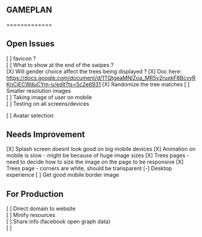 ## GAMEPLAN
=============

Open Issues
--------------
[ ] favicon ?  
[ ] What to show at the end of the swipes ?  
[X] Will gender choice affect the trees being displayed ?
  [X] Doc here: https://docs.google.com/document/d/1TQtgeaMNlZoa_MR5y2ruxkF8BcvyRKnCjECWduCYm-o/edit?ts=5c2e6931
[X] Randomize the tree matches
[ ] Smaller resolution images  
[ ] Taking image of user on mobile  
[ ] Testing on all screens/devices

[ ] Avatar selection  


Needs Improvement
-----------------
[X] Splash screen doesnt look good on big mobile devices
[X] Animation on mobile is slow - might be because of huge image sizes
[X] Trees pages - need to decide how to size the image on the page to be responsive
[X] Trees page - corners are white, should be transparent
[-] Desktop experience
  [ ] Get good mobile border image


For Production
--------------
[ ] Direct domain to website  
[ ] Minify resources  
[ ] Share info (facebook open graph data)  
[ ] 
